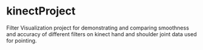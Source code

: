 kinectProject
=============
Filter Visualization project for demonstrating and comparing smoothness and accuracy of different filters on kinect hand and shoulder joint data used for pointing.
